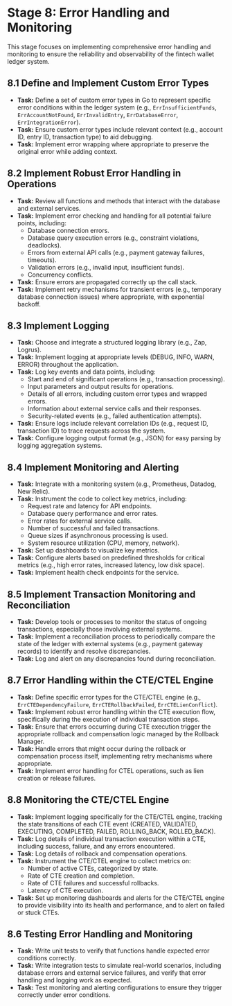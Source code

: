 # Stage 8: Error Handling and Monitoring

This stage focuses on implementing comprehensive error handling and monitoring to ensure the reliability and observability of the fintech wallet ledger system.

## 8.1 Define and Implement Custom Error Types

*   **Task:** Define a set of custom error types in Go to represent specific error conditions within the ledger system (e.g., `ErrInsufficientFunds`, `ErrAccountNotFound`, `ErrInvalidEntry`, `ErrDatabaseError`, `ErrIntegrationError`).
*   **Task:** Ensure custom error types include relevant context (e.g., account ID, entry ID, transaction type) to aid debugging.
*   **Task:** Implement error wrapping where appropriate to preserve the original error while adding context.

## 8.2 Implement Robust Error Handling in Operations

*   **Task:** Review all functions and methods that interact with the database and external services.
*   **Task:** Implement error checking and handling for all potential failure points, including:
    *   Database connection errors.
    *   Database query execution errors (e.g., constraint violations, deadlocks).
    *   Errors from external API calls (e.g., payment gateway failures, timeouts).
    *   Validation errors (e.g., invalid input, insufficient funds).
    *   Concurrency conflicts.
*   **Task:** Ensure errors are propagated correctly up the call stack.
*   **Task:** Implement retry mechanisms for transient errors (e.g., temporary database connection issues) where appropriate, with exponential backoff.

## 8.3 Implement Logging

*   **Task:** Choose and integrate a structured logging library (e.g., Zap, Logrus).
*   **Task:** Implement logging at appropriate levels (DEBUG, INFO, WARN, ERROR) throughout the application.
*   **Task:** Log key events and data points, including:
    *   Start and end of significant operations (e.g., transaction processing).
    *   Input parameters and output results for operations.
    *   Details of all errors, including custom error types and wrapped errors.
    *   Information about external service calls and their responses.
    *   Security-related events (e.g., failed authentication attempts).
*   **Task:** Ensure logs include relevant correlation IDs (e.g., request ID, transaction ID) to trace requests across the system.
*   **Task:** Configure logging output format (e.g., JSON) for easy parsing by logging aggregation systems.

## 8.4 Implement Monitoring and Alerting

*   **Task:** Integrate with a monitoring system (e.g., Prometheus, Datadog, New Relic).
*   **Task:** Instrument the code to collect key metrics, including:
    *   Request rate and latency for API endpoints.
    *   Database query performance and error rates.
    *   Error rates for external service calls.
    *   Number of successful and failed transactions.
    *   Queue sizes if asynchronous processing is used.
    *   System resource utilization (CPU, memory, network).
*   **Task:** Set up dashboards to visualize key metrics.
*   **Task:** Configure alerts based on predefined thresholds for critical metrics (e.g., high error rates, increased latency, low disk space).
*   **Task:** Implement health check endpoints for the service.

## 8.5 Implement Transaction Monitoring and Reconciliation

*   **Task:** Develop tools or processes to monitor the status of ongoing transactions, especially those involving external systems.
*   **Task:** Implement a reconciliation process to periodically compare the state of the ledger with external systems (e.g., payment gateway records) to identify and resolve discrepancies.
*   **Task:** Log and alert on any discrepancies found during reconciliation.

## 8.7 Error Handling within the CTE/CTEL Engine

*   **Task:** Define specific error types for the CTE/CTEL engine (e.g., `ErrCTEDependencyFailure`, `ErrCTERollbackFailed`, `ErrCTELienConflict`).
*   **Task:** Implement robust error handling within the CTE execution flow, specifically during the execution of individual transaction steps.
*   **Task:** Ensure that errors occurring during CTE execution trigger the appropriate rollback and compensation logic managed by the Rollback Manager.
*   **Task:** Handle errors that might occur during the rollback or compensation process itself, implementing retry mechanisms where appropriate.
*   **Task:** Implement error handling for CTEL operations, such as lien creation or release failures.

## 8.8 Monitoring the CTE/CTEL Engine

*   **Task:** Implement logging specifically for the CTE/CTEL engine, tracking the state transitions of each CTE event (CREATED, VALIDATED, EXECUTING, COMPLETED, FAILED, ROLLING_BACK, ROLLED_BACK).
*   **Task:** Log details of individual transaction execution within a CTE, including success, failure, and any errors encountered.
*   **Task:** Log details of rollback and compensation operations.
*   **Task:** Instrument the CTE/CTEL engine to collect metrics on:
    *   Number of active CTEs, categorized by state.
    *   Rate of CTE creation and completion.
    *   Rate of CTE failures and successful rollbacks.
    *   Latency of CTE execution.
*   **Task:** Set up monitoring dashboards and alerts for the CTE/CTEL engine to provide visibility into its health and performance, and to alert on failed or stuck CTEs.
## 8.6 Testing Error Handling and Monitoring

*   **Task:** Write unit tests to verify that functions handle expected error conditions correctly.
*   **Task:** Write integration tests to simulate real-world scenarios, including database errors and external service failures, and verify that error handling and logging work as expected.
*   **Task:** Test monitoring and alerting configurations to ensure they trigger correctly under error conditions.